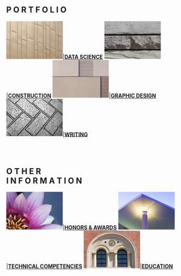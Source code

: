 <link rel="icon" href="/favicon.ico" type="image/x-icon" />

## P O R T F O L I O

[<img src="images/Picture2.png?raw=true" width="150"/>](https://annacjacobson.github.io/data_science/index)|[**DATA SCIENCE**](https://annacjacobson.github.io/data_science/index)
[<img src="images/Picture3.png?raw=true" width="150"/>](https://annacjacobson.github.io/construction/_index)|[**CONSTRUCTION**](https://annacjacobson.github.io/construction/index)
[<img src="images/Picture4.png?raw=true" width="150"/>](https://annacjacobson.github.io/design)|[**GRAPHIC DESIGN**](https://annacjacobson.github.io/design)
[<img src="images/Picture11.png?raw=true" width="150"/>](https://annacjacobson.github.io/writing)|[**WRITING**](https://annacjacobson.github.io/writing)

<br><br/>

## O T H E R <br> I N F O R M A T I O N

[<img src="images/Picture8.png?raw=true" width="150"/>](https://annacjacobson.github.io/honors_awards)|[**HONORS & AWARDS**](https://annacjacobson.github.io/honors_awards)
[<img src="images/Picture5.png?raw=true" width="150"/>](https://annacjacobson.github.io/tech)|[**TECHNICAL COMPETENCIES**](https://annacjacobson.github.io/tech)
[<img src="images/Picture1.png?raw=true" width="150"/>](https://annacjacobson.github.io/education)|[**EDUCATION**](https://annacjacobson.github.io/education)


